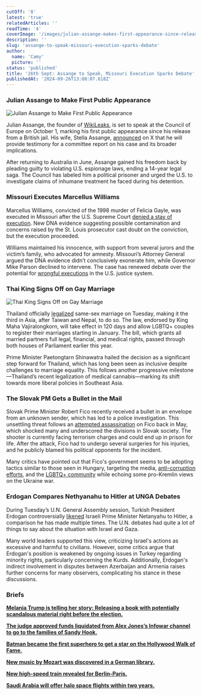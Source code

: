 ```yaml
---
cutOff: '8'
latest: 'true'
relatedArticles: ''
readTime: '4'
coverImage: '/images/julian-assange-makes-first-appearance-since-release-QwOT.webp'
description: ''
slug: 'assange-to-speak-missouri-execution-sparks-debate'
author:
  name: 'Camy'
  picture: ''
status: 'published'
title: '26th Sept: Assange to Speak, Missouri Execution Sparks Debate'
publishedAt: '2024-09-26T13:08:07.618Z'
---
```


### Julian Assange to Make First Public Appearance

![Julian Assange to Make First Public Appearance](/images/julian-assange-makes-first-appearance-since-release-Q0ND.webp)

Julian Assange, the founder of [WikiLeaks](https://wikileaks.org/What-is-WikiLeaks.html), is set to speak at the Council of Europe on October 1, marking his first public appearance since his release from a British jail. His wife, Stella Assange, [announced](https://x.com/Stella_Assange/status/1838682234708193569) on X that he will provide testimony for a committee report on his case and its broader implications.

After returning to Australia in June, Assange gained his freedom back by pleading guilty to violating U.S. espionage laws, ending a 14-year legal saga. The Council has labeled him a political prisoner and urged the U.S. to investigate claims of inhumane treatment he faced during his detention.

### Missouri Executes Marcellus Williams

Marcellus Williams, convicted of the 1998 murder of Felicia Gayle, was executed in Missouri after the U.S. Supreme Court [denied a stay of execution](https://edition.cnn.com/2024/09/23/us/marcellus-williams-missouri-supreme-court-hearing). New DNA evidence suggesting possible contamination and concerns raised by the St. Louis prosecutor cast doubt on the conviction, but the execution proceeded.

Williams maintained his innocence, with support from several jurors and the victim’s family, who advocated for amnesty. Missouri’s Attorney General argued the DNA evidence didn’t conclusively exonerate him, while Governor Mike Parson declined to intervene. The case has renewed debate over the potential for [wrongful executions](https://deathpenaltyinfo.org/policy-issues/innocence) in the U.S. justice system.

### Thai King Signs Off on Gay Marriage

![Thai King Signs Off on Gay Marriage](/images/the-thai-king-signed-off-on-gay-marriage-E0Nz.webp)

Thailand officially [legalized](https://apnews.com/article/thailand-marriage-equality-law-e0df9fa2d38afc81c53dda81ce489be5) same-sex marriage on Tuesday, making it the third in Asia, after Taiwan and Nepal, to do so. The law, endorsed by King Maha Vajiralongkorn, will take effect in 120 days and allow LGBTQ+ couples to register their marriages starting in January. The bill, which grants all married partners full legal, financial, and medical rights, passed through both houses of Parliament earlier this year.

Prime Minister Paetongtarn Shinawatra hailed the decision as a significant step forward for Thailand, which has long been seen as inclusive despite challenges to marriage equality. This follows another progressive milestone—Thailand’s recent legalization of medical cannabis—marking its shift towards more liberal policies in Southeast Asia.

### The Slovak PM Gets a Bullet in the Mail

Slovak Prime Minister Robert Fico recently received a bullet in an envelope from an unknown sender, which has led to a police investigation. This unsettling threat follows an [attempted assassination](https://www.politico.eu/article/slovak-prime-minister-robert-fico-in-surgery-after-being-shot-in-politically-motivated-assassination-attempt/) on Fico back in May, which shocked many and underscored the divisions in Slovak society. The shooter is currently facing terrorism charges and could end up in prison for life. After the attack, Fico had to undergo several surgeries for his injuries, and he publicly blamed his political opponents for the incident.

Many critics have pointed out that Fico's government seems to be adopting tactics similar to those seen in Hungary, targeting the media, [anti-corruption efforts](https://www.politico.eu/article/slovakia-corruption-europe-robert-fico-politics-tv-culture/), and the [LGBTQ+ community](https://www.politico.eu/article/slovak-culture-minister-blames-lgbtq-europe-low-fertility-rates-martina-simkovicova/) while echoing some pro-Kremlin views on the Ukraine war.

### Erdogan Compares Nethyanahu to Hitler at UNGA Debates

During Tuesday’s U.N. General Assembly session, Turkish President Erdogan controversially [likened](https://www.aa.com.tr/en/middle-east/turkish-official-defends-president-erdogans-comparison-of-israeli-policies-to-nazi-germany/3340662) Israeli Prime Minister Netanyahu to Hitler, a comparison he has made multiple times. The U.N. debates had quite a lot of things to say about the situation with Israel and Gaza.

Many world leaders supported this view, criticizing Israel's actions as excessive and harmful to civilians. However, some critics argue that Erdogan's position is weakened by ongoing issues in Turkey regarding minority rights, particularly concerning the Kurds. Additionally, Erdogan's indirect involvement in disputes between Azerbaijan and Armenia raises further concerns for many observers, complicating his stance in these discussions.

### Briefs

[**Melania Trump is telling her story: Releasing a book with potentially scandalous material right before the election.**](https://apnews.com/article/melania-trump-president-election-book-memoir-ba562374884a9d4494c658ca248fd32b)

[**The judge approved funds liquidated from Alex Jones’s Infowar channel to go to the families of Sandy Hook.**](https://apnews.com/article/alex-jones-infowars-bankruptcy-sandy-hook-shooting-9052caad16dcdfd3bff0697454394d9f)

[**Batman became the first superhero to get a star on the Hollywood Walk of Fame.**](https://www.independent.co.uk/arts-entertainment/films/news/batman-hollywood-walk-of-fame-star-b2614806.html)

[**New music by Mozart was discovered in a German library.**](https://gizmodo.com/new-mozart-just-dropped-lost-manuscript-reveals-centuries-old-music-2000501987)

[**New high-speed train revealed for Berlin-Paris.**](https://www.thelocal.com/20240924/new-daytime-berlin-paris-high-speed-train-service-to-launch-in-december)

[**Saudi Arabia will offer halo space flights within two years.**](https://thesaudiboom.com/halo-space-to-launch-next-test-flight-from-riyadh-in-september-2024/#:~:text=Halo%27s%20Next%20Launch%20Site%3A%20Saudi%20Arabia&text=Saudi%20Arabia%20has%20been%20chosen,of%20%242.2%20billion%20by%202030.)